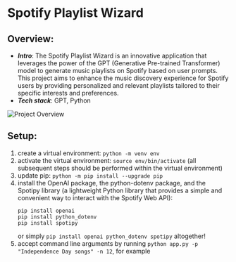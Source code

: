 # Spotify Playlist Wizard

## Overview:

- **_Intro_**: The Spotify Playlist Wizard is an innovative application that leverages the power of the GPT (Generative Pre-trained Transformer) model to generate music playlists on Spotify based on user prompts. This project aims to enhance the music discovery experience for Spotify users by providing personalized and relevant playlists tailored to their specific interests and preferences.
- **_Tech stack_**: GPT, Python

![Project Overview](/Spotify-Playlist-Wizard.gif)

## Setup:

1. create a virtual environment: `python -m venv env`
2. activate the virtual environment: `source env/bin/activate` (all subsequent steps should be performed within the virtual environment)
3. update pip: `python -m pip install --upgrade pip`
4. install the OpenAI package, the python-dotenv package, and the Spotipy library (a lightweight Python library that provides a simple and convenient way to interact with the Spotify Web API):
   ```
   pip install openai
   pip install python_dotenv
   pip install spotipy
   ```
   or simply `pip install openai python_dotenv spotipy` altogether!
5. accept command line arguments by running `python app.py -p "Independence Day songs" -n 12`, for example
